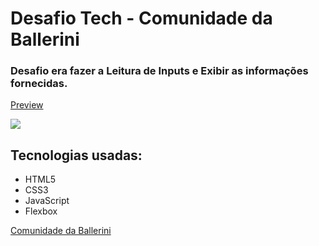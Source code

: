 # Desafio Tech - Comunidade da Ballerini

### Desafio era fazer a Leitura de Inputs e Exibir as informações fornecidas.

[Preview](https://malcoon.github.io/tech-da-semana-js/)

![](assets/imgs/demo.gif)

## Tecnologias usadas:
* HTML5
* CSS3
* JavaScript
* Flexbox

[Comunidade da Ballerini](https://discord.com/invite/wagxzStdcR)
